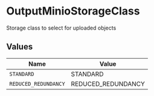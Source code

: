 # OutputMinioStorageClass

Storage class to select for uploaded objects


## Values

| Name                 | Value                |
| -------------------- | -------------------- |
| `STANDARD`           | STANDARD             |
| `REDUCED_REDUNDANCY` | REDUCED_REDUNDANCY   |